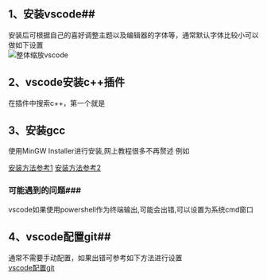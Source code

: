 ## 1、安装vscode##
安装后可根据自己的喜好调整主题以及编辑器的字体等，通常默认字体比较小可以做如下设置  
![整体缩放vscode](https://i.loli.net/2020/02/06/fyLhzte2DoHZx93.png)  
## 2、vscode安装c++插件
在插件中搜索c++，第一个就是
## 3、安装gcc  
使用MinGW Installer进行安装,网上教程很多不再赘述 例如

[安装方法参考1](https://www.jianshu.com/p/dc0fc5d8c900)
[安装方法参考2](https://blog.csdn.net/itas109/article/details/99699807)
 ### 可能遇到的问题###
 vscode如果使用powershell作为终端输出,可能会出错,可以设置为系统cmd窗口  


## 4、vscode配置git##
通常不需要手动配置，如果出错可参考如下方法进行设置  
[vscode配置git](https://www.cnblogs.com/visiliki-lvy/p/11192860.html)
